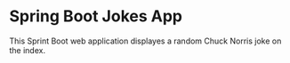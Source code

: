 # Spring Boot Jokes App
This Sprint Boot web application displayes a random Chuck Norris joke on the index.